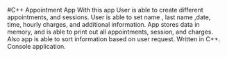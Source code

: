 #C++ Appointment App
With this app User is able to create different appointments, and sessions.
User is able to set name , last name ,date, time, hourly charges, and additional information. 
App stores data in memory, and is able to print out all appointments, session, and charges.
Also app is able to sort information based on user request. Written in C++. 
Console application.
